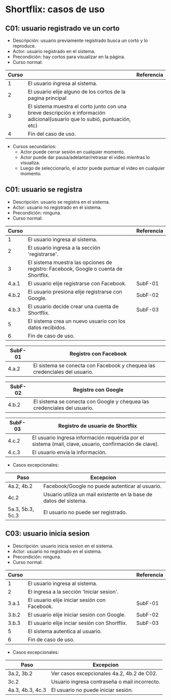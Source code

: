 # Shortflix: casos de uso
## C01: usuario registrado ve un corto
* Descripción: usuario previamente registrado busca un corto y lo reproduce.
* Actor: usuario registrado en el sistema.
* Precondición: hay cortos para visualizar en la página.
* Curso normal:

Curso | | Referencia
------|-------|-----
1| El usuario ingresa al sistema.|
2| El usuario elije alguno de los cortos de la pagina principal|
3| El sistema muestra el corto junto con una breve descripción e información adicional(usuario que lo subió, puntuación, etc)|
4| Fin del caso de uso.
* Cursos secundarios:
    * Actor puede cerrar sesión en cualquier momento.
    * Actor puede dar pausa/adelantar/retrasar el video mientras lo visualiza.
    * Luego de seleccionarlo, el actor puede puntuar el video en cualquier momento.
## C01: usuario se registra
* Descripción: usuario se registra en el sistema.
* Actor: usuario no registrado en el sistema.
* Precondición: ninguna.
* Curso normal:

Curso | | Referencia
------|-------|-----
1| El usuario ingresa al sistema.|
2| El usuario ingresa a la sección 'registrarse'.|
3| El sistema muestra las opciones de registro: Facebook, Google o cuenta de Shortflix.|
4.a.1| El usuario elije registrarse con Facebook. | SubF-01
4.b.2| El usuario presiona elije registrarse con Google. | SubF-02
4.b.3| El usuario decide crear una cuenta de Shortflix.| SubF-03 
5| El sistema crea un nuevo usuario con los datos recibidos.
6| Fin de caso de uso.

SubF-01| Registro con Facebook
----|----|
4.a.2| El sistema se conecta con Facebook y chequea las credenciales del usuario.|

SubF-02| Registro con Google|
----|----|
4.b.2| El sistema se conecta con Google y chequea las credenciales del usuario.|

SubF-03| Registro de usuario de Shortflix|
----|----|
4.c.2| El usuario ingresa información requerida por el sistema (mail, clave, usuario, confirmación de clave).|
4.c.3| El usuario envia la información.

* Casos excepcionales:
 
Paso|Excepcion|
---|---|
4a.2, 4b.2|Facebook/Google no puede autenticar al usuario. |
4c.2| Usuario utiliza un mail existente en la base de datos del sistema.
5a.3, 5b.3, 5c.3| El usuario no puede ser registrado.

## C03: usuario inicia sesion
* Descripción: usuario inicia sesion en el sistema.
* Actor: usuario no registrado en el sistema.
* Precondición: ninguna.
* Curso normal:

Curso | | Referencia
------|-------|-----
1| El usuario ingresa al sistema.|
2| El ingresa a la sección 'Iniciar sesion'.|
3.a.1| El usuario elije iniciar sesión con Facebook. | SubF-01
3.b.2| El usuario elije iniciar sesión con Google. | SubF-02
3.b.3| El usuario elije inciar sesión con Shortflix.| SubF-03 
5| El sistema autentica al usuario.
6| Fin de caso de uso.

* Casos excepcionales:
 
Paso|Excepcion|
---|---|
3a.2, 3b.2|Ver casos excepcionales 4a.2, 4b.2 de C02. |
3c.2| Usuario ingresa contraseña o mail incorrecto.
4a.3, 4b.3, 4c.3| El usuario no puede iniciar sesión.
